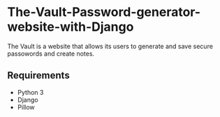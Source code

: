 # The-Vault-Password-generator-website-with-Django
The Vault is a website that allows its users to generate and save secure passowords and create notes.

## Requirements
- Python 3
- Django
- Pillow
